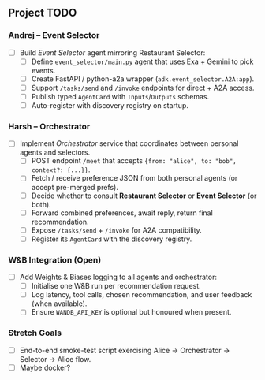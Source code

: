 ## Project TODO

### Andrej – Event Selector
- [ ] Build *Event Selector* agent mirroring Restaurant Selector:
  - [ ] Define `event_selector/main.py` agent that uses Exa + Gemini to pick events.
  - [ ] Create FastAPI / python-a2a wrapper (`adk.event_selector.A2A:app`).
  - [ ] Support `/tasks/send` and `/invoke` endpoints for direct + A2A access.
  - [ ] Publish typed `AgentCard` with `Inputs`/`Outputs` schemas.
  - [ ] Auto-register with discovery registry on startup.

### Harsh – Orchestrator
- [ ] Implement *Orchestrator* service that coordinates between personal agents and selectors.
  - [ ] POST endpoint `/meet` that accepts `{from: "alice", to: "bob", context?: {...}}`.
  - [ ] Fetch / receive preference JSON from both personal agents (or accept pre-merged prefs).
  - [ ] Decide whether to consult **Restaurant Selector** or **Event Selector** (or both).
  - [ ] Forward combined preferences, await reply, return final recommendation.
  - [ ] Expose `/tasks/send` + `/invoke` for A2A compatibility.
  - [ ] Register its `AgentCard` with the discovery registry.

### W&B Integration (Open)
- [ ] Add Weights & Biases logging to all agents and orchestrator:
  - [ ] Initialise one W&B run per recommendation request.
  - [ ] Log latency, tool calls, chosen recommendation, and user feedback (when available).
  - [ ] Ensure `WANDB_API_KEY` is optional but honoured when present.

### Stretch Goals
- [ ] End-to-end smoke-test script exercising Alice → Orchestrator → Selector → Alice flow.
- [ ] Maybe docker?
